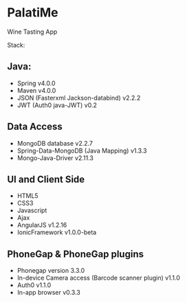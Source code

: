 # PalatiMe
Wine Tasting App

Stack:

 
 

Java: 
-
* Spring v4.0.0
* Maven v4.0.0
* JSON (Fasterxml Jackson-databind) v2.2.2
* JWT (Auth0 java-JWT) v0.2

Data Access
-
* MongoDB database v2.2.7
* Spring-Data-MongoDB (Java Mapping) v1.3.3
* Mongo-Java-Driver v2.11.3

UI and Client Side 
-
* HTML5
* CSS3
* Javascript
* Ajax
* AngularJS v1.2.16
* IonicFramework v1.0.0-beta

PhoneGap  & PhoneGap plugins
-
* Phonegap version 3.3.0
* In-device Camera access (Barcode scanner plugin) v1.1.0
* Auth0 v1.1.0
* In-app browser v0.3.3 

